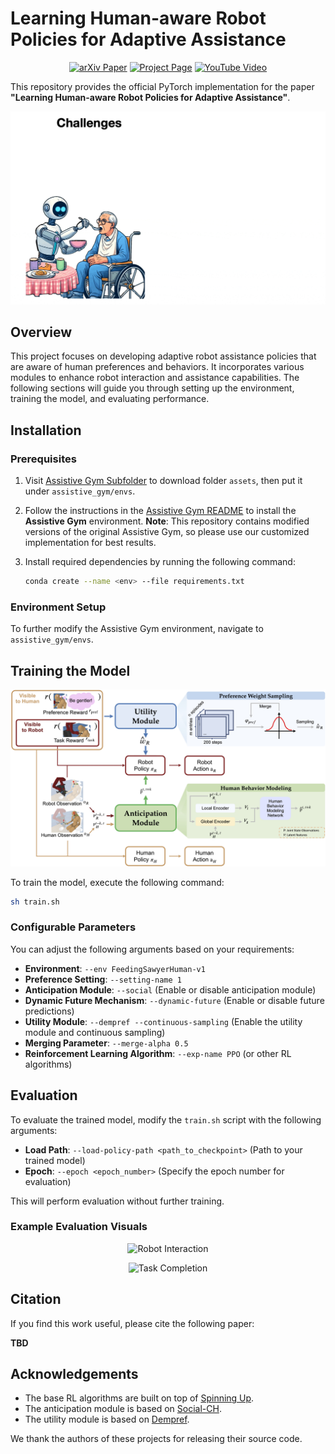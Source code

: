 # Learning Human-aware Robot Policies for Adaptive Assistance

<p align="center">
  <a href="arxiv_link" target="_blank">
    <img src="arxiv_label_link" alt="arXiv Paper"></a>
  <a href="https://asonin.github.io/Human-Aware-Assistance/" target="_blank">
    <img src="https://img.shields.io/badge/Project-Page-blue?style=for-the-badge&logo=Google%20chrome&logoColor=white" alt="Project Page"></a>
  <a href="https://youtu.be/yNTk-Wt6feA" target="_blank">
    <img src="https://img.shields.io/badge/YouTube-Video-black?style=for-the-badge&logo=youtube&logoColor=white&labelColor=FF0000&color=black" alt="YouTube Video"></a>
</p>

This repository provides the official PyTorch implementation for the paper **"Learning Human-aware Robot Policies for Adaptive Assistance"**.

![Teaser](pics/teaser_final_cut_v0-ezgif.com-optimize.gif)

## Overview

This project focuses on developing adaptive robot assistance policies that are aware of human preferences and behaviors. It incorporates various modules to enhance robot interaction and assistance capabilities. The following sections will guide you through setting up the environment, training the model, and evaluating performance.

## Installation

### Prerequisites
1. Visit [Assistive Gym Subfolder](https://github.com/Healthcare-Robotics/assistive-gym/tree/main/assistive_gym/envs) to download folder ```assets```, then put it under ```assistive_gym/envs```.

2. Follow the instructions in the [Assistive Gym README](https://github.com/Healthcare-Robotics/assistive-gym/blob/main/README.md) to install the **Assistive Gym** environment. **Note**: This repository contains modified versions of the original Assistive Gym, so please use our customized implementation for best results.
3. Install required dependencies by running the following command:

   ```bash
   conda create --name <env> --file requirements.txt
   ```

### Environment Setup

To further modify the Assistive Gym environment, navigate to `assistive_gym/envs`.

## Training the Model

![Framework](pics/framework_1202.jpg)

To train the model, execute the following command:

```bash
sh train.sh
```

### Configurable Parameters

You can adjust the following arguments based on your requirements:

- **Environment**: `--env FeedingSawyerHuman-v1`
- **Preference Setting**: `--setting-name 1`
- **Anticipation Module**: `--social` (Enable or disable anticipation module)
- **Dynamic Future Mechanism**: `--dynamic-future` (Enable or disable future predictions)
- **Utility Module**: `--dempref --continuous-sampling` (Enable the utility module and continuous sampling)
- **Merging Parameter**: `--merge-alpha 0.5`
- **Reinforcement Learning Algorithm**: `--exp-name PPO` (or other RL algorithms)

## Evaluation

To evaluate the trained model, modify the `train.sh` script with the following arguments:

- **Load Path**: `--load-policy-path <path_to_checkpoint>` (Path to your trained model)
- **Epoch**: `--epoch <epoch_number>` (Specify the epoch number for evaluation)

This will perform evaluation without further training.

### Example Evaluation Visuals

<p align="center">
  <img src="pics/robots_aligned_optimize-ezgif.com-crop.gif" alt="Robot Interaction" width="1000">
  <br>
</p>

<p align="center">
  <img src="pics/tasks_aligned_optimize-ezgif.com-crop.gif" alt="Task Completion" width="1000">
  <br>
</p>

## Citation

If you find this work useful, please cite the following paper:

**TBD**

## Acknowledgements

- The base RL algorithms are built on top of [Spinning Up](https://github.com/openai/spinningup).
- The anticipation module is based on [Social-CH](https://github.com/Walter0807/Social-CH).
- The utility module is based on [Dempref](https://github.com/malayandi/DemPrefCode).

We thank the authors of these projects for releasing their source code.
